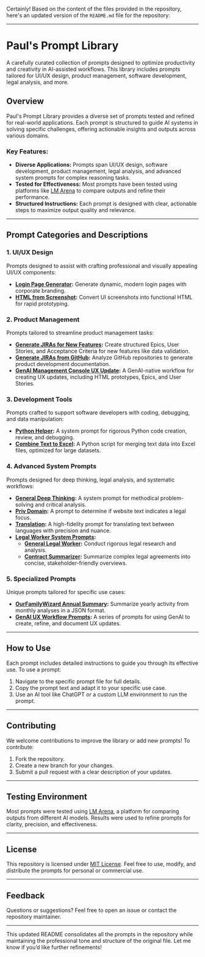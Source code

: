 Certainly! Based on the content of the files provided in the repository, here's an updated version of the `README.md` file for the repository:

---

# Paul's Prompt Library

A carefully curated collection of prompts designed to optimize productivity and creativity in AI-assisted workflows. This library includes prompts tailored for UI/UX design, product management, software development, legal analysis, and more.

## Overview

Paul's Prompt Library provides a diverse set of prompts tested and refined for real-world applications. Each prompt is structured to guide AI systems in solving specific challenges, offering actionable insights and outputs across various domains.

### Key Features:
- **Diverse Applications:** Prompts span UI/UX design, software development, product management, legal analysis, and advanced system prompts for complex reasoning tasks.
- **Tested for Effectiveness:** Most prompts have been tested using platforms like [LM Arena](https://lmarena.ai/) to compare outputs and refine their performance.
- **Structured Instructions:** Each prompt is designed with clear, actionable steps to maximize output quality and relevance.

---

## Prompt Categories and Descriptions

### **1. UI/UX Design**
Prompts designed to assist with crafting professional and visually appealing UI/UX components:
- **[Login Page Generator](./Login_Page/Readme.md):** Generate dynamic, modern login pages with corporate branding.
- **[HTML from Screenshot](./HTML_From_Screenshot.md):** Convert UI screenshots into functional HTML for rapid prototyping.

### **2. Product Management**
Prompts tailored to streamline product management tasks:
- **[Generate JIRAs for New Features](./Address_Validation_New_Feature.md):** Create structured Epics, User Stories, and Acceptance Criteria for new features like data validation.
- **[Generate JIRAs from GitHub](./Generate_JIRAs_from_GitHub.md):** Analyze GitHub repositories to generate product development documentation.
- **[GenAI Management Console UX Update](./GenAI_Management_Console_UX_Update/Readme.md):** A GenAI-native workflow for creating UX updates, including HTML prototypes, Epics, and User Stories.

### **3. Development Tools**
Prompts crafted to support software developers with coding, debugging, and data manipulation:
- **[Python Helper](./Deep_Thinking_System_Prompts/Python_Helper.md):** A system prompt for rigorous Python code creation, review, and debugging.
- **[Combine Text to Excel](./Combine_Text_To_Excel.md):** A Python script for merging text data into Excel files, optimized for large datasets.

### **4. Advanced System Prompts**
Prompts designed for deep thinking, legal analysis, and systematic workflows:
- **[General Deep Thinking](./Deep_Thinking_System_Prompts/General_Deep_Thinking.md):** A system prompt for methodical problem-solving and critical analysis.
- **[Priv Domain](./Priv_Domain.md):** A prompt to determine if website text indicates a legal focus.
- **[Translation](./Translation.md):** A high-fidelity prompt for translating text between languages with precision and nuance.
- **[Legal Worker System Prompts](./Deep_Thinking_System_Prompts/Legal%20Worker%20System%20Prompts):**
  - **[General Legal Worker](./Deep_Thinking_System_Prompts/Legal%20Worker%20System%20Prompts/General%20Legal%20Worker.md):** Conduct rigorous legal research and analysis.
  - **[Contract Summarizer](./Deep_Thinking_System_Prompts/Legal%20Worker%20System%20Prompts/Contract%20Summarizer.md):** Summarize complex legal agreements into concise, stakeholder-friendly overviews.

### **5. Specialized Prompts**
Unique prompts tailored for specific use cases:
- **[OurFamilyWizard Annual Summary](./OurFamilyWizard_AnnualSummary.md):** Summarize yearly activity from monthly analyses in a JSON format.
- **[GenAI UX Workflow Prompts](./GenAI_Management_Console_UX_Update):** A series of prompts for using GenAI to create, refine, and document UX updates.

---

## How to Use

Each prompt includes detailed instructions to guide you through its effective use. To use a prompt:
1. Navigate to the specific prompt file for full details.
2. Copy the prompt text and adapt it to your specific use case.
3. Use an AI tool like ChatGPT or a custom LLM environment to run the prompt.

---

## Contributing

We welcome contributions to improve the library or add new prompts! To contribute:
1. Fork the repository.
2. Create a new branch for your changes.
3. Submit a pull request with a clear description of your updates.

---

## Testing Environment

Most prompts were tested using [LM Arena](https://lmarena.ai/), a platform for comparing outputs from different AI models. Results were used to refine prompts for clarity, precision, and effectiveness.

---

## License

This repository is licensed under [MIT License](LICENSE). Feel free to use, modify, and distribute the prompts for personal or commercial use.

---

## Feedback

Questions or suggestions? Feel free to open an issue or contact the repository maintainer.

---

This updated README consolidates all the prompts in the repository while maintaining the professional tone and structure of the original file. Let me know if you’d like further refinements!
